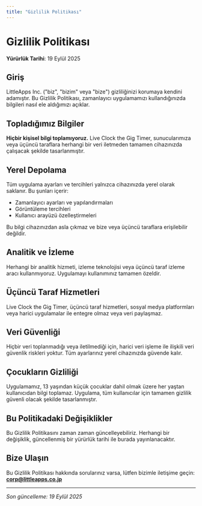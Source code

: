 ```yaml
---
title: "Gizlilik Politikası"
---
```


# Gizlilik Politikası

**Yürürlük Tarihi**: 19 Eylül 2025

## Giriş

LittleApps Inc. ("biz", "bizim" veya "bize") gizliliğinizi korumaya kendini adamıştır. Bu Gizlilik Politikası, zamanlayıcı uygulamamızı kullandığınızda bilgileri nasıl ele aldığımızı açıklar.

## Topladığımız Bilgiler

**Hiçbir kişisel bilgi toplamıyoruz.** Live Clock the Gig Timer, sunucularımıza veya üçüncü taraflara herhangi bir veri iletmeden tamamen cihazınızda çalışacak şekilde tasarlanmıştır.

## Yerel Depolama

Tüm uygulama ayarları ve tercihleri yalnızca cihazınızda yerel olarak saklanır. Bu şunları içerir:
- Zamanlayıcı ayarları ve yapılandırmaları
- Görüntüleme tercihleri
- Kullanıcı arayüzü özelleştirmeleri

Bu bilgi cihazınızdan asla çıkmaz ve bize veya üçüncü taraflara erişilebilir değildir.

## Analitik ve İzleme

Herhangi bir analitik hizmeti, izleme teknolojisi veya üçüncü taraf izleme aracı kullanmıyoruz. Uygulamayı kullanımınız tamamen özeldir.

## Üçüncü Taraf Hizmetleri

Live Clock the Gig Timer, üçüncü taraf hizmetleri, sosyal medya platformları veya harici uygulamalar ile entegre olmaz veya veri paylaşmaz.

## Veri Güvenliği

Hiçbir veri toplanmadığı veya iletilmediği için, harici veri işleme ile ilişkili veri güvenlik riskleri yoktur. Tüm ayarlarınız yerel cihazınızda güvende kalır.

## Çocukların Gizliliği

Uygulamamız, 13 yaşından küçük çocuklar dahil olmak üzere her yaştan kullanıcıdan bilgi toplamaz. Uygulama, tüm kullanıcılar için tamamen gizlilik güvenli olacak şekilde tasarlanmıştır.

## Bu Politikadaki Değişiklikler

Bu Gizlilik Politikasını zaman zaman güncelleyebiliriz. Herhangi bir değişiklik, güncellenmiş bir yürürlük tarihi ile burada yayınlanacaktır.

## Bize Ulaşın

Bu Gizlilik Politikası hakkında sorularınız varsa, lütfen bizimle iletişime geçin:
**corp@littleapps.co.jp**

---

*Son güncelleme: 19 Eylül 2025*